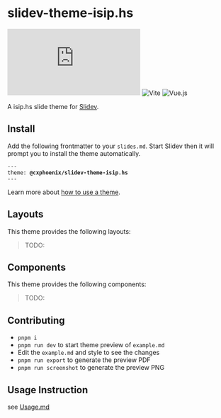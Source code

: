 # slidev-theme-isip.hs

[![NPM version](https://img.shields.io/npm/v/%40cxphoenix/slidev-theme-isip.hs?color=3AB9D4&label=pnpm)](https://www.npmjs.com/package/@cxphoenix/slidev-theme-isip.hs/v/latest)
![Vite](https://img.shields.io/badge/vite-%23646CFF.svg?&logo=vite&logoColor=white)
![Vue.js](https://img.shields.io/badge/vuejs-%2335495e.svg?&logo=vuedotjs&logoColor=%234FC08D)

A isip.hs slide theme for [Slidev](https://github.com/slidevjs/slidev).

<!--
  Learn more about how to write a theme:
  https://sli.dev/guide/write-theme.html
--->

<!--
  run `npm run dev` to check out the slides for more details of how to start writing a theme
-->

<!--
  Put some screenshots here to demonstrate your theme

  Live demo: [...]
-->

## Install

Add the following frontmatter to your `slides.md`. Start Slidev then it will prompt you to install the theme automatically.

<pre><code>---
theme: <b>@cxphoenix/slidev-theme-isip.hs</b>
---</code></pre>

Learn more about [how to use a theme](https://sli.dev/guide/theme-addon#use-theme).

## Layouts

This theme provides the following layouts:

> TODO:

## Components

This theme provides the following components:

> TODO:

## Contributing

- `pnpm i`
- `pnpm run dev` to start theme preview of `example.md`
- Edit the `example.md` and style to see the changes
- `pnpm run export` to generate the preview PDF
- `pnpm run screenshot` to generate the preview PNG

## Usage Instruction

see [Usage.md](./Usage.md)